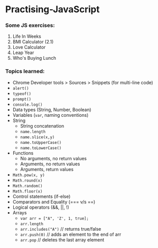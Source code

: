 
# Practising-JavaScript

### Some JS exercises:

1. Life In Weeks
2. BMI Calculator (2.1)
3. Love Calculator
4. Leap Year
5. Who's Buying Lunch

### Topics learned:

- Chrome Developer tools > Sources > Snippets (for multi-line code)
- `alert()`
- `typeof()`
- `prompt()`
- `console.log()`
- Data types (String, Number, Boolean)
- Variables (`var`, naming conventions)
- String
  - String concatenation
  - `name.length`
  - `name.slice(x,y)`
  - `name.toUpperCase()`
  - `name.toLowerCase()`
- Functions
  - No arguments, no return values
  - Arguments, no return values
  - Arguments, return values
- `Math.pow(x, y)`
- `Math.round(x)`
- `Math.random()`
- `Math.floor(x)`
- Control statements (if-else)
- Comparators and Equality (=== v/s ==)
- Logical operators (&&, ||, !)
- Arrays
  - `var arr = ["A", 'Z', 1, true];`
  - `arr.length`
  - `arr.includes("A")` // returns true/false
  - `arr.push(0)` // adds an element to the end of arr
  - `arr.pop` // deletes the last array element

